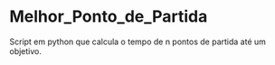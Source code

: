 # Melhor_Ponto_de_Partida
Script em python que calcula o tempo de n pontos de partida até um objetivo. 
